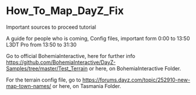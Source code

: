 # How_To_Map_DayZ_Fix
Important sources to proceed tutorial

A guide for people who is coming,
Config files, important
form 0:00 to 13:50
L3DT Pro from 13:50 to 31:30

 Go to official BohemiaInteractive, here for further info https://github.com/BohemiaInteractive/DayZ-Samples/tree/master/Test_Terrain
 or here, on BohemiaInteractive Folder.
 

For the terrain config file, go to https://forums.dayz.com/topic/252910-new-map-town-names/
or here, on Tasmania Folder.
